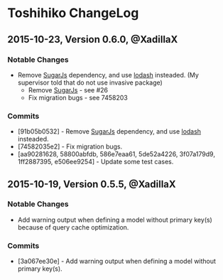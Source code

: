 # Toshihiko ChangeLog

## 2015-10-23, Version 0.6.0, @XadillaX

### Notable Changes

+ Remove [SugarJs](http://sugarjs.com/) dependency, and use [lodash](https://lodash.com/) insteaded. (My supervisor told that do not use invasive package)
  - Remove [SugarJs](http://sugarjs.com/) - see #26
  - Fix migration bugs - see 7458203

### Commits
  + [91b05b0532] - Remove [SugarJs](http://sugarjs.com/) dependency, and use [lodash](https://lodash.com/) insteaded.
  + [74582035e2] - Fix migration bugs.
  + [aa90281628, 58800abfdb, 586e7eaa61, 5de52a4226, 3f07a179d9, 1ff2887395, e506ee9254] - Update some test cases.

## 2015-10-19, Version 0.5.5, @XadillaX

### Notable Changes

+ Add warning output when defining a model without primary key(s) because of query cache optimization.

### Commits

+ [3a067ee30e] - Add warning output when defining a model without primary key(s).
